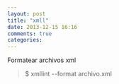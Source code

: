 ```yaml
---
layout: post
title: "xmll"
date: 2013-12-15 16:16
comments: true
categories: 
---
```

Formatear archivos xml

>$ xmllint --format archivo.xml

